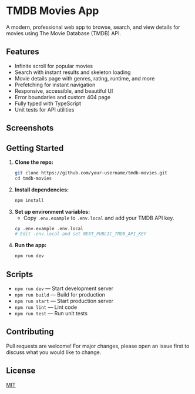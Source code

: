 # TMDB Movies App

A modern, professional web app to browse, search, and view details for movies using The Movie Database (TMDB) API.

## Features

- Infinite scroll for popular movies
- Search with instant results and skeleton loading
- Movie details page with genres, rating, runtime, and more
- Prefetching for instant navigation
- Responsive, accessible, and beautiful UI
- Error boundaries and custom 404 page
- Fully typed with TypeScript
- Unit tests for API utilities

## Screenshots

<!-- Add screenshots here -->

## Getting Started

1. **Clone the repo:**
   ```sh
   git clone https://github.com/your-username/tmdb-movies.git
   cd tmdb-movies
   ```
2. **Install dependencies:**
   ```sh
   npm install
   ```
3. **Set up environment variables:**
   - Copy `.env.example` to `.env.local` and add your TMDB API key.
   ```sh
   cp .env.example .env.local
   # Edit .env.local and set NEXT_PUBLIC_TMDB_API_KEY
   ```
4. **Run the app:**
   ```sh
   npm run dev
   ```

## Scripts

- `npm run dev` — Start development server
- `npm run build` — Build for production
- `npm run start` — Start production server
- `npm run lint` — Lint code
- `npm run test` — Run unit tests

## Contributing

Pull requests are welcome! For major changes, please open an issue first to discuss what you would like to change.

## License

[MIT](LICENSE)
